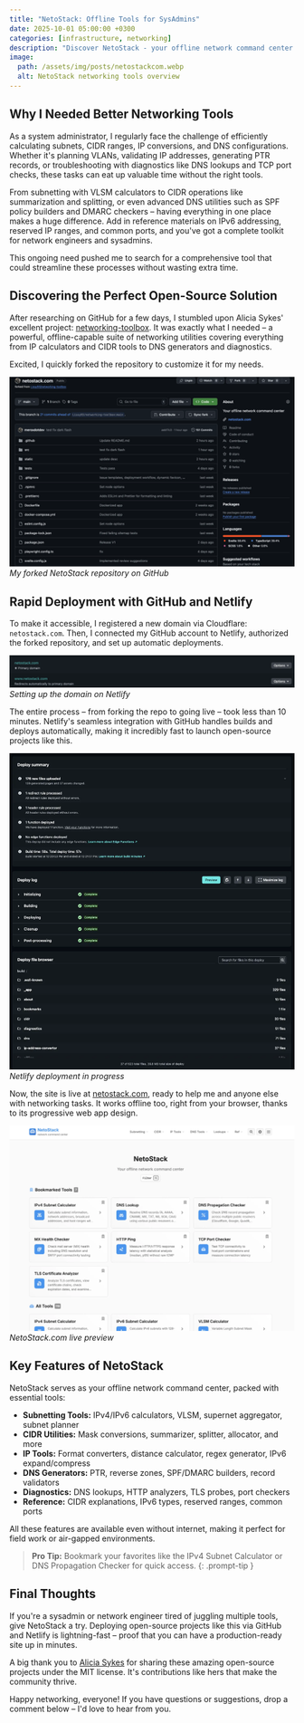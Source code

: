 ```yaml
---
title: "NetoStack: Offline Tools for SysAdmins"
date: 2025-10-01 05:00:00 +0300
categories: [infrastructure, networking]
description: "Discover NetoStack - your offline network command center with IP calculators, subnetting tools, CIDR converters, and more. Learn how I deployed this open-source project in under 10 minutes using GitHub and Netlify."
image:
  path: /assets/img/posts/netostackcom.webp
  alt: NetoStack networking tools overview
---
```



## Why I Needed Better Networking Tools

As a system administrator, I regularly face the challenge of efficiently calculating subnets, CIDR ranges, IP conversions, and DNS configurations. Whether it's planning VLANs, validating IP addresses, generating PTR records, or troubleshooting with diagnostics like DNS lookups and TCP port checks, these tasks can eat up valuable time without the right tools.

From subnetting with VLSM calculators to CIDR operations like summarization and splitting, or even advanced DNS utilities such as SPF policy builders and DMARC checkers – having everything in one place makes a huge difference. Add in reference materials on IPv6 addressing, reserved IP ranges, and common ports, and you've got a complete toolkit for network engineers and sysadmins.

This ongoing need pushed me to search for a comprehensive tool that could streamline these processes without wasting extra time.

## Discovering the Perfect Open-Source Solution

After researching on GitHub for a few days, I stumbled upon Alicia Sykes' excellent project: [networking-toolbox](https://github.com/Lissy93/networking-toolbox). It was exactly what I needed – a powerful, offline-capable suite of networking utilities covering everything from IP calculators and CIDR tools to DNS generators and diagnostics.

Excited, I quickly forked the repository to customize it for my needs.

![GitHub Repository Fork](../assets/img/posts/github-repository-netostack.webp)
*My forked NetoStack repository on GitHub*

## Rapid Deployment with GitHub and Netlify

To make it accessible, I registered a new domain via Cloudflare: `netostack.com`. Then, I connected my GitHub account to Netlify, authorized the forked repository, and set up automatic deployments.

![Domain Setup](../assets/img/posts/netlify-domain-management.webp)
*Setting up the domain on Netlify*

The entire process – from forking the repo to going live – took less than 10 minutes. Netlify's seamless integration with GitHub handles builds and deploys automatically, making it incredibly fast to launch open-source projects like this.

![Netlify Deployment](../assets/img/posts/netlify-website-deployment.webp)
*Netlify deployment in progress*

Now, the site is live at [netostack.com](https://netostack.com), ready to help me and anyone else with networking tasks. It works offline too, right from your browser, thanks to its progressive web app design.

![NetoStack Live](../assets/img/posts/netostack.com-preview.webp)
*NetoStack.com live preview*

## Key Features of NetoStack

NetoStack serves as your offline network command center, packed with essential tools:

- **Subnetting Tools:** IPv4/IPv6 calculators, VLSM, supernet aggregator, subnet planner
- **CIDR Utilities:** Mask conversions, summarizer, splitter, allocator, and more
- **IP Tools:** Format converters, distance calculator, regex generator, IPv6 expand/compress
- **DNS Generators:** PTR, reverse zones, SPF/DMARC builders, record validators
- **Diagnostics:** DNS lookups, HTTP analyzers, TLS probes, port checkers
- **Reference:** CIDR explanations, IPv6 types, reserved ranges, common ports

All these features are available even without internet, making it perfect for field work or air-gapped environments.

> **Pro Tip:** Bookmark your favorites like the IPv4 Subnet Calculator or DNS Propagation Checker for quick access.
{: .prompt-tip }

## Final Thoughts

If you're a sysadmin or network engineer tired of juggling multiple tools, give NetoStack a try. Deploying open-source projects like this via GitHub and Netlify is lightning-fast – proof that you can have a production-ready site up in minutes.

A big thank you to [Alicia Sykes](https://github.com/Lissy93) for sharing these amazing open-source projects under the MIT license. It's contributions like hers that make the community thrive.

Happy networking, everyone! If you have questions or suggestions, drop a comment below – I'd love to hear from you.
